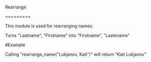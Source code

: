 Rearrange

=========


This module is used for rearranging names.

Turns "Lastname", "Firstname" into "Firstname", "Lastename"

#Example

Calling "rearrange_name("Lukjanov, Kati")"
will return "Kati Lukjanov"
